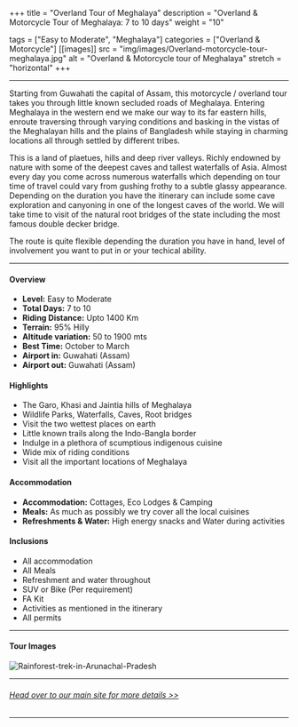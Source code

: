 +++
title = "Overland Tour of Meghalaya"
description = "Overland & Motorcycle Tour of Meghalaya: 7 to 10 days"
weight = "10"

tags = ["Easy to Moderate", "Meghalaya"]
categories = ["Overland & Motorcycle"]
[[images]]
  src = "img/images/Overland-motorcycle-tour-meghalaya.jpg"
  alt = "Overland & Motorcycle tour of Meghalaya"
  stretch = "horizontal"
+++

---

Starting from Guwahati the capital of Assam, this motorcycle / overland tour takes you through little known secluded roads of Meghalaya. Entering Meghalaya in the western end we make our way to its far eastern hills, enroute traversing through varying conditions and basking in the vistas of the Meghalayan hills and the plains of Bangladesh while staying in charming locations all through settled by different tribes.

This is a land of plaetues, hills and deep river valleys. Richly endowned by nature with some of the deepest caves and tallest waterfalls of Asia. Almost every day you come across numerous waterfalls which depending on tour time of travel could vary from gushing frothy to a subtle glassy appearance. Depending on the duration you have the itinerary can include some cave exploration and canyoning in one of the longest caves of the world. We will take time to visit of the natural root bridges of the state including the most famous double decker bridge.

The route is quite flexible depending the duration you have in hand, level of involvement you want to put in or your techical ability.

<!--more-->

---



#### Overview

* **Level:** Easy to Moderate
* **Total Days:** 7 to 10
* **Riding Distance:** Upto 1400 Km
* **Terrain:** 95% Hilly 
* **Altitude variation:** 50 to 1900 mts
* **Best Time:** October to March
* **Airport in:** Guwahati (Assam)
* **Airport out:** Guwahati (Assam)


#### Highlights

* The Garo, Khasi and Jaintia hills of Meghalaya
* Wildlife Parks, Waterfalls, Caves, Root bridges
* Visit the two wettest places on earth
* Little known trails along the Indo-Bangla border
* Indulge in a plethora of scumptious indigenous cuisine
* Wide mix of riding conditions
* Visit all the important locations of Meghalaya



#### Accommodation

* **Accommodation:**  Cottages, Eco Lodges & Camping
* **Meals:** As much as possibly we try cover all the local cuisines
* **Refreshments & Water:** High energy snacks and Water during activities

#### Inclusions

* All accommodation
* All Meals
* Refreshment and water throughout
* SUV or Bike (Per requirement)
* FA Kit
* Activities as mentioned in the itinerary
* All permits

---
#### Tour Images

![Rainforest-trek-in-Arunachal-Pradesh](/img/images/Assam-Multi-activity-tour.jpg)

---
###### [*Head over to our main site for more details >>*](https://www.nnejourneys.com/treks/)

---